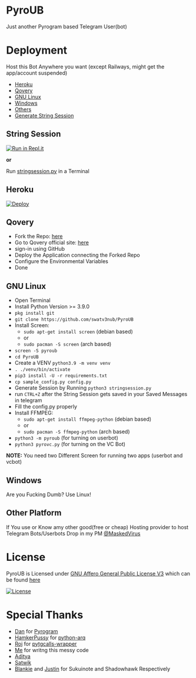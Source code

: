 # PyroUB

Just another Pyrogram based Telegram User(bot)

# Deployment

Host this Bot Anywhere you want (except Railways, might get the app/account suspended)
- [Heroku](#Heroku)
- [Qovery](#Qovery)
- [GNU Linux](#GNU-Linux)
- [Windows](#Windows)
- [Others](#Other-Platform)
- [Generate String Session](#String-Session)

## String Session

[![Run in Repl.it](https://img.shields.io/badge/Repl%20It-Run%20Online-blue.svg)](https://replit.com/@swatv3nub/PyroSession)

**or**

Run [stringsession.py](https://github.com/swatv3nub/PyroUB/blob/Alpha/stringsession.py) in a Terminal

## Heroku

[![Deploy](https://www.herokucdn.com/deploy/button.svg)](https://heroku.com/deploy?template=https://github.com/swatv3nub/PyroUB)

## Qovery

- Fork the Repo: [here](https://github.com/swatv3nub/PyroUB/fork)
- Go to Qovery official site: [here](https://qovery.com)
- sign-in using GitHub
- Deploy the Application connecting the Forked Repo
- Configure the Environmental Variables
- Done

## GNU Linux

- Open Terminal
- Install Python Version >= 3.9.0
- `pkg install git`
- `git clone https://github.com/swatv3nub/PyroUB`
- Install Screen:
    - `sudo apt-get install screen` (debian based)
    -    or
    - `sudo pacman -S screen` (arch based)
- `screen -S pyroub`
- `cd PyroUB`
- Create a VENV `python3.9 -m venv venv`
- `. ./venv/bin/activate`
- `pip3 install -U -r requirements.txt`
- `cp sample_config.py config.py`
- Generate Session by Running `python3 stringsession.py`
- run `CTRL+Z` after the String Session gets saved in your Saved Messages in telegram
- Fill the config.py properly
- Install FFMPEG:
    - `sudo apt-get install ffmpeg-python` (debian based)
    -   or
    - `sudo pacman -S ffmpeg-python` (arch based)
- `python3 -m pyroub` (for turning on userbot)
- `python3 pyrovc.py` (for turning on the VC Bot)

**NOTE:** You need two Different Screen for running two apps (userbot and vcbot)

## Windows

Are you Fucking Dumb?
Use Linux!

## Other Platform

If You use or Know amy other good(free or cheap) Hosting provider to host Telegram Bots/Userbots
Drop in my PM [@MaskedVirus](https://t.me/MaskedVirus)

# License
PyroUB is Licensed under [GNU Affero General Public License V3](https://gnu.org/licenses/agpl-3.0.en.html) which can be found [here](LICENSE)

[![License](https://gnu.org/graphics/agplv3-155x51.png)](LICENSE)

# Special Thanks
- [Dan](https://github.com/delivrance) for [Pyrogram](https://github.com/Pyrogram)
- [HamkerPussy](https://github.com/TheHamkerCat) for [python-arq](https://github.com/TheHamkerCat/Python_ARQ)
- [Roj](https://github.com/rojserbest) for [pytgcalls-wrapper](https://github/callsmusic/pytgcalls-wrapper)
- [Me](https://maskedvirus.me) for writng this messy code
- [Aditya](https://xditya.me)
- [Satwik](https://github/okay-retard)
- [Blankie](https://t.me/TheKneesocks) and [Justin](https://github.com/Justasic) for Sukuinote and Shadowhawk Respectively